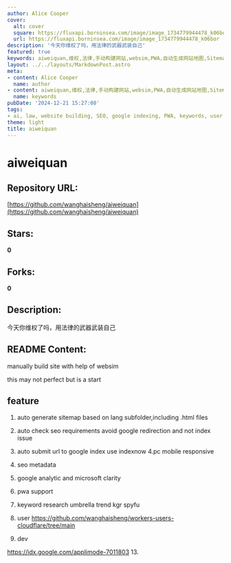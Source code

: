 ```yaml
---
author: Alice Cooper
cover:
  alt: cover
  square: https://fluxapi.borninsea.com/image/image_1734779944478_k06bor
  url: https://fluxapi.borninsea.com/image/image_1734779944478_k06bor
description: '今天你维权了吗，用法律的武器武装自己'
featured: true
keywords: aiweiquan,维权,法律,手动构建网站,websim,PWA,自动生成网站地图,Sitemap,SEO优化,Google Analytics,Microsoft Clarity,SEO元数据,Google重定向,IndexNow,PC和移动响应式,Umbrella趋势,KGR,SpyFu,用户指南,开发者文档,Cloudflare
layout: ../../layouts/MarkdownPost.astro
meta:
- content: Alice Cooper
  name: author
- content: aiweiquan,维权,法律,手动构建网站,websim,PWA,自动生成网站地图,Sitemap,SEO优化,Google Analytics,Microsoft Clarity,SEO元数据,Google重定向,IndexNow,PC和移动响应式,Umbrella趋势,KGR,SpyFu,用户指南,开发者文档,Cloudflare
  name: keywords
pubDate: '2024-12-21 15:27:08'
tags:
- ai, law, website building, SEO, google indexing, PWA, keywords, user experience, development, Cloudflare
theme: light
title: aiweiquan
---
```


# aiweiquan

## Repository URL: 
[https://github.com/wanghaisheng/aiweiquan](https://github.com/wanghaisheng/aiweiquan)

## Stars: 
**0**

## Forks: 
**0**

## Description: 
今天你维权了吗，用法律的武器武装自己

## README Content: 
manually build site with help of websim



this may not perfect but is a start


## feature 


1. auto generate sitemap based on lang subfolder,including .html files
2. auto check seo requirements avoid google redirection and not index issue
3. auto submit url to google index use indexnow
4.pc mobile responsive
5. seo metadata
6. google analytic and microsoft clarity
7. pwa support
8. keyword research
   umbrella  trend  kgr spyfu
10.  user  https://github.com/wanghaisheng/workers-users-cloudflare/tree/main

11.  dev
    
https://idx.google.com/applimode-7011803
13.  

